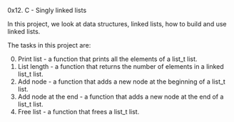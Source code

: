 0x12. C - Singly linked lists

In this project, we look at data structures, linked lists, how to build and use linked lists.

The tasks in this project are:

0. Print list - a function that prints all the elements of a list_t list.
1. List length - a function that returns the number of elements in a linked list_t list.
2. Add node - a function that adds a new node at the beginning of a list_t list.
3. Add node at the end - a function that adds a new node at the end of a list_t list.
4. Free list - a function that frees a list_t list.

